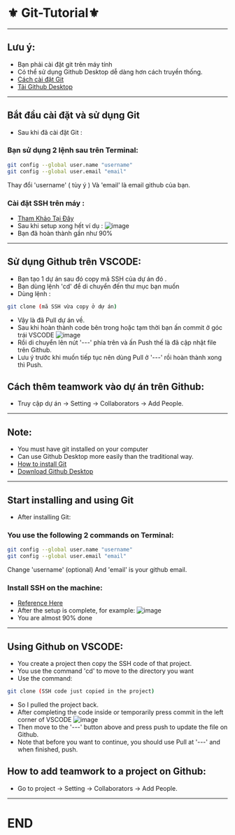 #                                                                        ⚜️ Git-Tutorial⚜️
---

## Lưu ý:

- Bạn phải cài đặt git trên máy tính 
- Có thể sử dụng Github Desktop dễ dàng hơn cách truyền thống.
- [Cách cài đặt Git](https://git-scm.com/book/en/v2/Getting-Started-Installing-Git)
- [Tải Github Desktop](https://desktop.github.com/)

---
## Bắt đầu cài đặt và sử dụng Git

- Sau khi đã cài đặt Git :
### Bạn sử dụng 2 lệnh sau trên Terminal:
  ```sh
git config --global user.name "username"
git config --global user.email "email"
  ```
  Thay đổi 'username' ( tùy ý )
  Và 'email' là email github của bạn.
### Cài đặt SSH trên máy :
- [Tham Khảo Tại Đây](https://blog.nguyenary.dev/cach-tao-ssh-key-va-su-dung-no-voi-gitlab-va-github.html)
- Sau khi setup xong hết ví dụ :
![image](https://user-images.githubusercontent.com/70010376/229276698-a19b9c0c-1f62-4d29-aff1-84bd14b3713a.png)
- Bạn đã hoàn thành gần như 90%
---
## Sử dụng Github trên VSCODE:
- Bạn tạo 1 dự án sau đó copy mã SSH của dự án đó .
- Bạn dùng lệnh 'cd' để di chuyển đến thư mục bạn muốn
- Dùng lệnh :
```sh
git clone (mã SSH vừa copy ở dự án)
```
- Vậy là đã Pull dự án về.
- Sau khi hoàn thành code bên trong hoặc tạm thời bạn ấn commit ở góc trái VSCODE
![image](https://user-images.githubusercontent.com/70010376/229277235-a9dcdede-4545-4732-90ea-7951e1b5672f.png)
- Rồi di chuyển lên nút '---' phía trên và ấn Push thế là đã cập nhật file trên Github.
- Lưu ý trước khi muốn tiếp tục nên dùng Pull ở '---' rồi hoàn thành xong thì Push.
## Cách thêm teamwork vào dự án trên Github:
- Truy cập dự án -> Setting -> Collaborators -> Add People.
---
## Note:

- You must have git installed on your computer
- Can use Github Desktop more easily than the traditional way.
- [How to install Git](https://git-scm.com/book/en/v2/Getting-Started-Installing-Git)
- [Download Github Desktop](https://desktop.github.com/)

---
## Start installing and using Git

- After installing Git:
### You use the following 2 commands on Terminal:
   ```sh
git config --global user.name "username"
git config --global user.email "email"
   ```
   Change 'username' (optional)
   And 'email' is your github email.
### Install SSH on the machine:
- [Reference Here](https://blog.nguyenary.dev/cach-tao-ssh-key-va-su-dung-no-voi-gitlab-va-github.html)
- After the setup is complete, for example:
![image](https://user-images.githubusercontent.com/70010376/229276698-a19b9c0c-1f62-4d29-aff1-84bd14b3713a.png)
- You are almost 90% done
---
## Using Github on VSCODE:
- You create a project then copy the SSH code of that project.
- You use the command 'cd' to move to the directory you want
- Use the command:
```sh
git clone (SSH code just copied in the project)
```
- So I pulled the project back.
- After completing the code inside or temporarily press commit in the left corner of VSCODE
![image](https://user-images.githubusercontent.com/70010376/229277235-a9dcdede-4545-4732-90ea-7951e1b5672f.png)
- Then move to the '---' button above and press push to update the file on Github.
- Note that before you want to continue, you should use Pull at '---' and when finished, push.
## How to add teamwork to a project on Github:
- Go to project -> Setting -> Collaborators -> Add People.
---
# END

